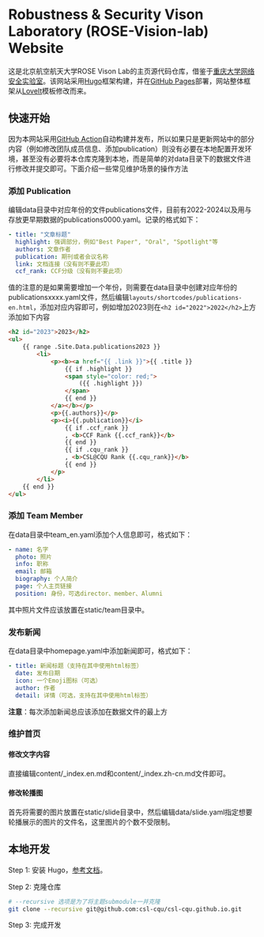 # Robustness & Security Vison Laboratory (ROSE-Vision-lab) Website

这是北京航空航天大学ROSE Vison Lab的主页源代码仓库，借鉴于[重庆大学网络安全实验室](https://csl-cqu.github.io/)。该网站采用[Hugo](https://gohugo.io/)框架构建，并在[GitHub Pages](https://pages.github.com/)部署，网站整体框架从[LoveIt](https://github.com/dillonzq/LoveIt)模板修改而来。

## 快速开始
因为本网站采用[GitHub Action](https://github.com/features/actions)自动构建并发布，所以如果只是更新网站中的部分内容（例如修改团队成员信息、添加publication）则没有必要在本地配置开发环境，甚至没有必要将本仓库克隆到本地，而是简单的对data目录下的数据文件进行修改并提交即可。下面介绍一些常见维护场景的操作方法

### 添加 Publication
编辑data目录中对应年份的文件publications文件，目前有2022-2024以及用与存放更早期数据的publications0000.yaml。记录的格式如下：

```yaml
- title: "文章标题"
  highlight: 强调部分，例如"Best Paper", "Oral", "Spotlight"等
  authors: 文章作者
  publication: 期刊或者会议名称
  link: 文档连接（没有则不要此项）
  ccf_rank: CCF分级（没有则不要此项）
```

值的注意的是如果需要增加一个年份，则需要在data目录中创建对应年份的publicationsxxxx.yaml文件，然后编辑`layouts/shortcodes/publications-en.html`，添加对应内容即可，例如增加2023则在`<h2 id="2022">2022</h2>`上方添加如下内容
```html
<h2 id="2023">2023</h2>
<ul>
    {{ range .Site.Data.publications2023 }}
        <li>
            <p><b><a href="{{ .link }}">{{ .title }}
                {{ if .highlight }}
                <span style="color: red;">
                    ({{ .highlight }})
                </span>
                {{ end }}
            </a></b></p>
            <p>{{.authors}}</p>
            <p><i>{{.publication}}</i>
                {{ if .ccf_rank }}
                , <b>CCF Rank {{.ccf_rank}}</b>
                {{ end }}
                {{ if .cqu_rank }}
                , <b>CSL@CQU Rank {{.cqu_rank}}</b>
                {{ end }}
            </p>
        </li>
    {{ end }}
</ul>
```

### 添加 Team Member
在data目录中team_en.yaml添加个人信息即可，格式如下：
```yaml
- name: 名字
  photo: 照片
  info: 职称
  email: 邮箱
  biography: 个人简介
  page: 个人主页链接
  position: 身份，可选director、member、Alumni
```
其中照片文件应该放置在static/team目录中。

### 发布新闻
在data目录中homepage.yaml中添加新闻即可，格式如下：
```yaml
- title: 新闻标题（支持在其中使用html标签）
  date: 发布日期
  icon: 一个Emoji图标（可选）
  author: 作者
  detail: 详情（可选，支持在其中使用html标签）
```

**注意**：每次添加新闻总应该添加在数据文件的最上方



### 维护首页
#### 修改文字内容
直接编辑content/_index.en.md和content/_index.zh-cn.md文件即可。

#### 修改轮播图
首先将需要的图片放置在static/slide目录中，然后编辑data/slide.yaml指定想要轮播展示的图片的文件名，这里图片的个数不受限制。



## 本地开发
Step 1: 安装 Hugo，[参考文档](https://gohugo.io/getting-started/installing/)。

Step 2: 克隆仓库
```bash
# --recursive 选项是为了将主题submodule一并克隆
git clone --recursive git@github.com:csl-cqu/csl-cqu.github.io.git
```

Step 3: 完成开发
